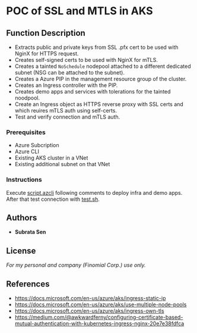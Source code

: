 # POC of SSL and MTLS in AKS

## Function Description
- Extracts public and private keys from SSL .pfx cert to be used with NginX for HTTPS request.
- Creates self-signed certs to be used with NginX for mTLS.
- Creates a tainted `NoSchedule` nodepool attached to a different dedicated subnet (NSG can be attached to the subnet). 
- Creates a Azure PIP in the management resource group of the cluster.
- Creates an Ingress controller with the PIP.
- Creates demo apps and services with tolerations for the tainted noodpool.
- Create an Ingress object as HTTPS reverse proxy with SSL certs and which reuires mTLS auth using self-certs.
- Test and verify connection and mTLS auth.

### Prerequisites
* Azure Subcription
* Azure CLI
* Existing AKS cluster in a VNet
* Existing additional subnet on that VNet

### Instructions
Execute [script.azcli](script.azcli) following comments to deploy infra and demo apps.
After that test connection with [test.sh](test.sh).

## Authors
- **Subrata Sen**

## License
_For my personal and company (Finomial Corp.) use only._

## References
- https://docs.microsoft.com/en-us/azure/aks/ingress-static-ip
- https://docs.microsoft.com/en-us/azure/aks/use-multiple-node-pools
- https://docs.microsoft.com/en-us/azure/aks/ingress-own-tls
- https://medium.com/@awkwardferny/configuring-certificate-based-mutual-authentication-with-kubernetes-ingress-nginx-20e7e38fdfca